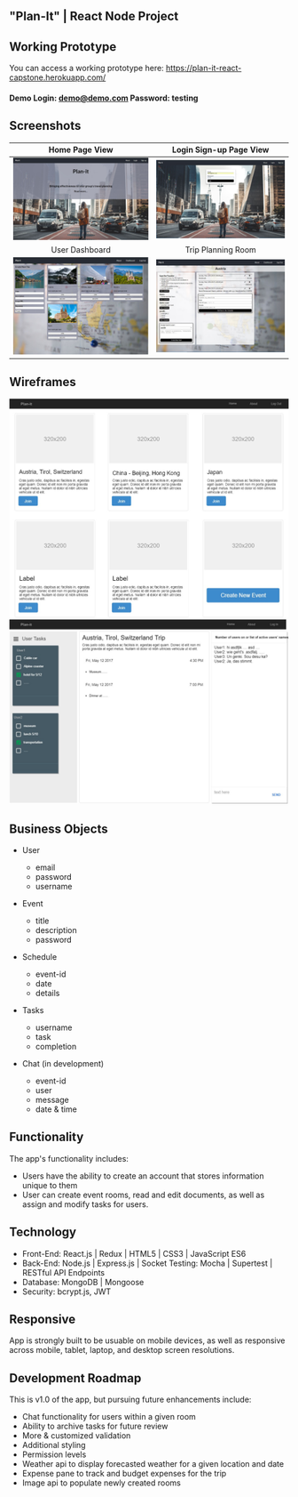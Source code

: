 ## "Plan-It" | React Node Project

## Working Prototype
You can access a working prototype here: https://plan-it-react-capstone.herokuapp.com/
#### Demo Login: demo@demo.com Password: testing

## Screenshots

Home Page View | Login Sign-up Page View
:-------------------------:|:-------------------------:
![Homepage](https://github.com/BlitzDampfwalze/plan-it-node/blob/master/read-me-images/landing.JPG)  |  ![Login](https://github.com/BlitzDampfwalze/plan-it-node/blob/master/read-me-images/login.JPG)
User Dashboard | Trip Planning Room
![User Dashboard](https://github.com/BlitzDampfwalze/plan-it-node/blob/master/read-me-images/dashboard.JPG)  |  ![Trip Planning Room](https://github.com/BlitzDampfwalze/plan-it-node/blob/master/read-me-images/trip-room.JPG)

## Wireframes 
![Wireframe of Dashboard](https://github.com/BlitzDampfwalze/plan-it-node/blob/master/read-me-images/wireframe-dashboard.jpg)
![Wireframe of Trip Planning Room](https://github.com/BlitzDampfwalze/plan-it-node/blob/master/read-me-images/wireframe-room.jpg)



## Business Objects
* User 
  * email
  * password 
  * username

* Event 
  * title
  * description
  * password

* Schedule 
  * event-id 
  * date 
  * details

* Tasks 
  * username
  * task
  * completion

* Chat (in development)
  * event-id
  * user
  * message
  * date & time

## Functionality
The app's functionality includes:
* Users have the ability to create an account that stores information unique to them
* User can create event rooms, read and edit documents, as well as assign and modify tasks for users.

## Technology
* Front-End: React.js | Redux | HTML5 | CSS3 | JavaScript ES6
* Back-End: Node.js | Express.js | Socket Testing: Mocha | Supertest | RESTful API Endpoints 
* Database: MongoDB | Mongoose
* Security: bcrypt.js, JWT

## Responsive
App is strongly built to be usuable on mobile devices, as well as responsive across mobile, tablet, laptop, and desktop screen resolutions.

## Development Roadmap
This is v1.0 of the app, but pursuing future enhancements include:
* Chat functionality for users within a given room
* Ability to archive tasks for future review
* More & customized validation
* Additional styling
* Permission levels
* Weather api to display forecasted weather for a given location and date
* Expense pane to track and budget expenses for the trip
* Image api to populate newly created rooms